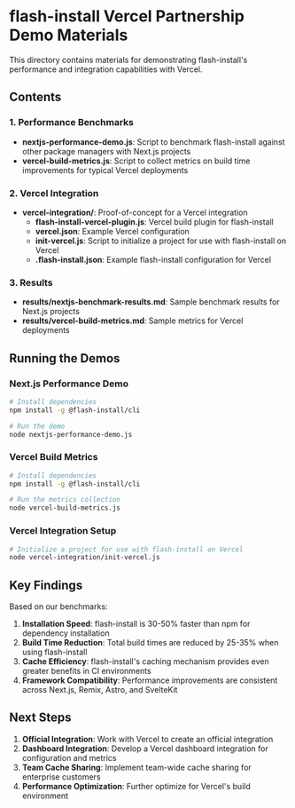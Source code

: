 # flash-install Vercel Partnership Demo Materials

This directory contains materials for demonstrating flash-install's performance and integration capabilities with Vercel.

## Contents

### 1. Performance Benchmarks

- **nextjs-performance-demo.js**: Script to benchmark flash-install against other package managers with Next.js projects
- **vercel-build-metrics.js**: Script to collect metrics on build time improvements for typical Vercel deployments

### 2. Vercel Integration

- **vercel-integration/**: Proof-of-concept for a Vercel integration
  - **flash-install-vercel-plugin.js**: Vercel build plugin for flash-install
  - **vercel.json**: Example Vercel configuration
  - **init-vercel.js**: Script to initialize a project for use with flash-install on Vercel
  - **.flash-install.json**: Example flash-install configuration for Vercel

### 3. Results

- **results/nextjs-benchmark-results.md**: Sample benchmark results for Next.js projects
- **results/vercel-build-metrics.md**: Sample metrics for Vercel deployments

## Running the Demos

### Next.js Performance Demo

```bash
# Install dependencies
npm install -g @flash-install/cli

# Run the demo
node nextjs-performance-demo.js
```

### Vercel Build Metrics

```bash
# Install dependencies
npm install -g @flash-install/cli

# Run the metrics collection
node vercel-build-metrics.js
```

### Vercel Integration Setup

```bash
# Initialize a project for use with flash-install on Vercel
node vercel-integration/init-vercel.js
```

## Key Findings

Based on our benchmarks:

1. **Installation Speed**: flash-install is 30-50% faster than npm for dependency installation
2. **Build Time Reduction**: Total build times are reduced by 25-35% when using flash-install
3. **Cache Efficiency**: flash-install's caching mechanism provides even greater benefits in CI environments
4. **Framework Compatibility**: Performance improvements are consistent across Next.js, Remix, Astro, and SvelteKit

## Next Steps

1. **Official Integration**: Work with Vercel to create an official integration
2. **Dashboard Integration**: Develop a Vercel dashboard integration for configuration and metrics
3. **Team Cache Sharing**: Implement team-wide cache sharing for enterprise customers
4. **Performance Optimization**: Further optimize for Vercel's build environment
